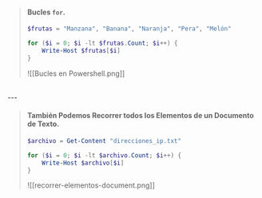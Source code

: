 > #### Bucles `for`.
>
> ```PowerShell
> $frutas = "Manzana", "Banana", "Naranja", "Pera", "Melón"
>
> for ($i = 0; $i -lt $frutas.Count; $i++) {
>     Write-Host $frutas[$i]
> }
> ```
>
> ![[Bucles en Powershell.png]]

<br>
---
<br>

> #### También Podemos Recorrer todos los Elementos de un Documento de Texto.
>
> ```PowerShell
> $archivo = Get-Content "direcciones_ip.txt"
>
> for ($i = 0; $i -lt $archivo.Count; $i++) {
>     Write-Host $archivo[$i]
> }
> ```
>
> ![[recorrer-elementos-document.png]]